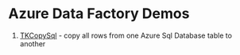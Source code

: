 # Azure Data Factory Demos

1. [TKCopySql](https://github.com/tkopacz/data-factory-demo/tree/master/TKCopySQL "TKCopySql") - copy all rows from one Azure Sql Database table to another

 
